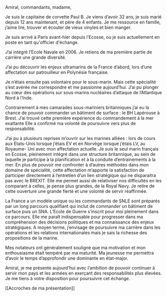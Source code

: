 Amiral, commandants, madame,

Je suis le capitaine de corvette Paul B. Je viens d’avoir 32 ans, je suis marié depuis 12 ans maintenant, et père de 4 enfants. Je me ressource en famille, j’aime lire, trouver et écouter de vieux vinyles et bien manger. 

Je suis arrivé à Paris avant-hier depuis l’Ecosse, ou je suis actuellement en poste en tant qu'officier d'échange.

J’ai intégré l’Ecole Navale en 2006. Je retiens de ma première partie de carrière une grande diversité.

J’ai pu découvrir les enjeux ultramarins de la France d’abord, lors d’une affectation sur patrouilleur en Polynésie française.

Je n’étais ensuite pas volontaire pour le sous-marin. Mais cette spécialité s’est avérée me correspondre et me passionne aujourd’hui. J’ai pu plonger au cœur des opérations sur sous-marins nucléaires d’attaque de l’Atlantique Nord à l’Inde.

Contrairement à mes camarades sous-mariniers britanniques j’ai eu la chance de pouvoir commander un bâtiment de surface : le BH Lapérouse à Brest. J’ai trouvé cette première expérience du commandement à la mer exaltante Elle a confirmé ma volonté de poursuivre vers plus de responsabilité.

J’ai pu à plusieurs reprises m’ouvrir sur les marines alliées : lors de cours aux Etats-Unis lorsque j’étais EV et en Norvège lorsque j’étais LV, au Royaume- Uni avec mon affectation actuelle. Je suis le seul marin français en Ecosse, pleinement intégré dans une structure britannique, au sein de laquelle je participe à la planification et à la conduite d’entrainements à la mer. En plus de pouvoir me confronter à d’autres méthodes dans mon domaine de spécialité, cette affectation m’apporte la satisfaction de participer directement à l’entretien d’un lien stratégique qui ne disparaitra pas avec le BREXIT. Elle me permet aussi de relativiser nos difficultés en les comparant à celles, je pense plus grandes, de la Royal Navy. Je retire de cette ouverture une grande fierté et une volonté de servir réaffirmée.

La France a un modèle unique ou les commandants de SNLE sont préparés par un long parcours qualifiant qui inclut de commander un bâtiment de surface puis un SNA. L’Ecole de Guerre s’inscrit pour moi pleinement dans ce parcours. Elle me paraît indispensable pour progresser dans ma compréhension des décisions politiques et ma connaissance des enjeux stratégiques. A moyen terme, j’envisage de poursuivre ma carrière dans les opérations et les relations internationales mais je sais la richesse des propositions de la marine.

Mes notateurs ont généralement souligné que ma motivation et mon enthousiasme était tempéré par ma maturité. Ma jeunesse me permettra d’avoir le temps d’approfondir une dominante en état-major.

Amiral, je me présente aujourd’hui avec l’ambition de pouvoir continuer à servir mon pays et les armées en exerçant des responsabilités plus élevées. Je me tiens à votre disposition pour poursuivre cet échange.

[[Accroches de ma présentation]]